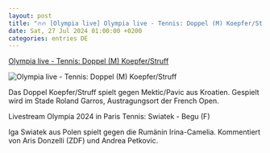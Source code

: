 ```yaml
---
layout: post
title: "🔥🔥 [Olympia live] Olympia live - Tennis: Doppel (M) Koepfer/Struff"
date: Sat, 27 Jul 2024 01:00:00 +0200
categories: entries DE
---
```

[Olympia live - Tennis: Doppel (M) Koepfer/Struff](https://www.sportschau.de/olympia/live/tennis-doppel-m-koepfer-struff,livestream-olympia-tennis-104.html)

![Olympia live - Tennis: Doppel (M) Koepfer/Struff](https://images.sportschau.de/image/93d0bcf6-68ac-49e0-8143-ec39a667cd06/AAABkKc9Fvg/AAABjwnlFvA/16x9-1280/bild-olympia-sportart-tennis-100.jpg)

Das Doppel Koepfer/Struff spielt gegen Mektic/Pavic aus Kroatien. Gespielt wird im Stade Roland Garros, Austragungsort der French Open.

Livestream Olympia 2024 in Paris Tennis: Swiatek - Begu (F)

Iga Swiatek aus Polen spielt gegen die Rumänin Irina-Camelia. Kommentiert von Aris Donzelli (ZDF) und Andrea Petkovic.


